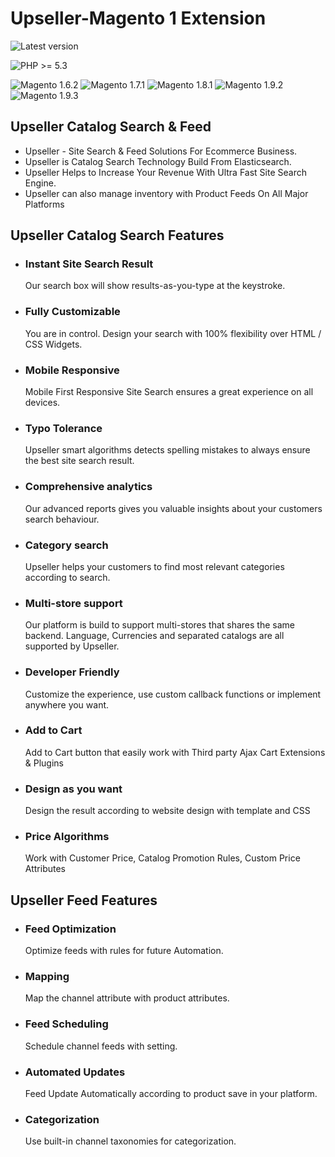 # Upseller-Magento 1 Extension

![Latest version](https://img.shields.io/badge/latest-1.0.0-green.svg)

![PHP >= 5.3](https://img.shields.io/badge/php-%3E=5.3-green.svg)

![Magento 1.6.2](https://img.shields.io/badge/magento-1.6.2-blue.svg)
![Magento 1.7.1](https://img.shields.io/badge/magento-1.7.1-blue.svg)
![Magento 1.8.1](https://img.shields.io/badge/magento-1.8.1-blue.svg)
![Magento 1.9.2](https://img.shields.io/badge/magento-1.9.2-blue.svg)
![Magento 1.9.3](https://img.shields.io/badge/magento-1.9.3-blue.svg)


Upseller Catalog Search & Feed
--------------
 - Upseller - Site Search & Feed Solutions For Ecommerce Business.
 - Upseller is Catalog Search Technology Build From Elasticsearch.
 - Upseller Helps to Increase Your Revenue With Ultra Fast Site Search Engine.
 - Upseller can also manage inventory with Product Feeds On All Major Platforms



Upseller Catalog Search Features
--------------

  -  ### Instant Site Search Result 
     Our search box will show results-as-you-type at the keystroke. 
  -  ### Fully Customizable
     You are in control. Design your search with 100% flexibility over HTML / CSS Widgets.
  -  ### Mobile Responsive    
     Mobile First Responsive Site Search ensures a great experience on all devices.   
  -  ### Typo Tolerance 
     Upseller smart algorithms detects spelling mistakes to always ensure the best site search result.  
  -  ### Comprehensive analytics       
     Our advanced reports gives you valuable insights about your customers search behaviour.
  -  ### Category search 
     Upseller helps your customers to find most relevant categories according to search.
  -  ### Multi-store support        
     Our platform is build to support multi-stores that shares the same backend. Language, Currencies and separated catalogs are all supported by Upseller.  
  -  ### Developer Friendly 
     Customize the experience, use custom callback functions or implement anywhere you want. 
  -  ### Add to Cart 
     Add to Cart button that easily work with Third party Ajax Cart Extensions & Plugins
  -  ### Design as you want    
     Design the result according to website design with template and CSS 
  -  ### Price Algorithms
     Work with Customer Price, Catalog Promotion Rules, Custom Price Attributes 
  
  
  
Upseller Feed Features
--------------

  -  ### Feed Optimization 
     Optimize feeds with rules for future Automation. 
  -  ### Mapping
     Map the channel attribute with product attributes.
  -  ### Feed Scheduling 
     Schedule channel feeds with setting. 
  -  ### Automated Updates
     Feed Update Automatically according to product save in your platform.
  -  ### Categorization
     Use built-in channel taxonomies for categorization.
